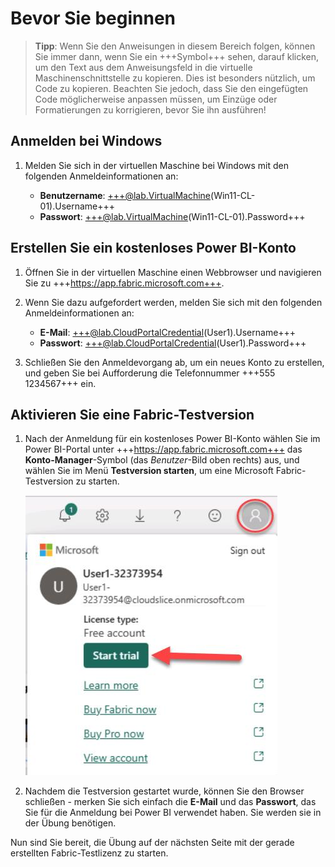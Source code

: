 # Bevor Sie beginnen

> **Tipp**: Wenn Sie den Anweisungen in diesem Bereich folgen, können Sie immer dann, wenn Sie ein +++Symbol+++ sehen, darauf klicken, um den Text aus dem Anweisungsfeld in die virtuelle Maschinenschnittstelle zu kopieren. Dies ist besonders nützlich, um Code zu kopieren. Beachten Sie jedoch, dass Sie den eingefügten Code möglicherweise anpassen müssen, um Einzüge oder Formatierungen zu korrigieren, bevor Sie ihn ausführen!

## Anmelden bei Windows

1. Melden Sie sich in der virtuellen Maschine bei Windows mit den folgenden Anmeldeinformationen an:

    - **Benutzername**: +++@lab.VirtualMachine(Win11-CL-01).Username+++
    - **Passwort**: +++@lab.VirtualMachine(Win11-CL-01).Password+++

## Erstellen Sie ein kostenloses Power BI-Konto

1. Öffnen Sie in der virtuellen Maschine einen Webbrowser und navigieren Sie zu +++https://app.fabric.microsoft.com+++.

2. Wenn Sie dazu aufgefordert werden, melden Sie sich mit den folgenden Anmeldeinformationen an:

    - **E-Mail**: +++@lab.CloudPortalCredential(User1).Username+++
    - **Passwort**: +++@lab.CloudPortalCredential(User1).Password+++

3. Schließen Sie den Anmeldevorgang ab, um ein neues Konto zu erstellen, und geben Sie bei Aufforderung die Telefonnummer +++555 1234567+++ ein.

## Aktivieren Sie eine Fabric-Testversion

1. Nach der Anmeldung für ein kostenloses Power BI-Konto wählen Sie im Power BI-Portal unter +++https://app.fabric.microsoft.com+++ das **Konto-Manager**-Symbol (das *Benutzer*-Bild oben rechts) aus, und wählen Sie im Menü **Testversion starten**, um eine Microsoft Fabric-Testversion zu starten.

    ![FabricTestversion](images/fabrictrial.jpg)

2. Nachdem die Testversion gestartet wurde, können Sie den Browser schließen - merken Sie sich einfach die **E-Mail** und das **Passwort**, das Sie für die Anmeldung bei Power BI verwendet haben. Sie werden sie in der Übung benötigen.

Nun sind Sie bereit, die Übung auf der nächsten Seite mit der gerade erstellten Fabric-Testlizenz zu starten.
